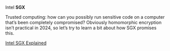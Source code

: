 Intel **SGX**

Trusted computing: how can you possibly run sensitive code on a computer that’s been completely compromised? Obviously homomorphic encryption isn’t practical in 2024, so let’s try to learn a bit about how SGX promises this.

[Intel SGX Explained](https://eprint.iacr.org/2016/086)
